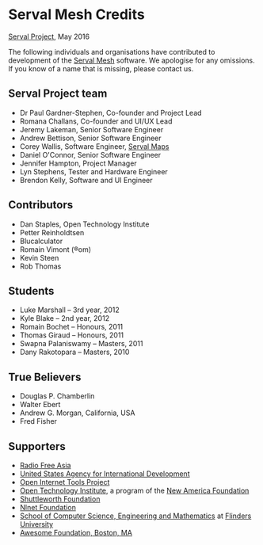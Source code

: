 Serval Mesh Credits
===================
[Serval Project][], May 2016

The following individuals and organisations have contributed to development of
the [Serval Mesh][] software.  We apologise for any omissions.  If you know of
a name that is missing, please contact us.

Serval Project team
-------------------
 * Dr Paul Gardner-Stephen, Co-founder and Project Lead
 * Romana Challans, Co-founder and UI/UX Lead
 * Jeremy Lakeman, Senior Software Engineer
 * Andrew Bettison, Senior Software Engineer
 * Corey Wallis, Software Engineer, [Serval Maps][]
 * Daniel O'Connor, Senior Software Engineer
 * Jennifer Hampton, Project Manager
 * Lyn Stephens, Tester and Hardware Engineer
 * Brendon Kelly, Software and UI Engineer

Contributors
------------
 * Dan Staples, Open Technology Institute
 * Petter Reinholdtsen
 * Blucalculator
 * Romain Vimont (®om)
 * Kevin Steen
 * Rob Thomas

Students
--------
 * Luke Marshall – 3rd year, 2012
 * Kyle Blake – 2nd year, 2012
 * Romain Bochet – Honours, 2011
 * Thomas Giraud – Honours, 2011
 * Swapna Palaniswamy – Masters, 2011
 * Dany Rakotopara – Masters, 2010

True Believers
--------------
 * Douglas P. Chamberlin
 * Walter Ebert
 * Andrew G. Morgan, California, USA
 * Fred Fisher

Supporters
----------
 * [Radio Free Asia][RFA]
 * [United States Agency for International Development][USAID]
 * [Open Internet Tools Project][OpenITP]
 * [Open Technology Institute][OTI], a program of the [New America
   Foundation][NAF]
 * [Shuttleworth Foundation][]
 * [Nlnet Foundation][]
 * [School of Computer Science, Engineering and Mathematics][CSEM] at [Flinders
   University][]
 * [Awesome Foundation, Boston, MA][]


[Serval Project]: http://www.servalproject.org/
[Serval Mesh]: https://play.google.com/store/apps/details?id=org.servalproject
[Serval Maps]: http://developer.servalproject.org/dokuwiki/doku.php?id=content:servalmaps:main_page
[OpenITP]: https://openitp.org/
[NAF]: http://www.newamerica.net/
[OTI]: http://oti.newamerica.net/
[Shuttleworth Foundation]: http://www.shuttleworthfoundation.org/
[Nlnet Foundation]: http://www.nlnet.nl/
[USAID]: http://www.usaid.gov/
[RFA]: http://www.rfa.org/
[CSEM]: http://www.flinders.edu.au/science_engineering/csem/
[Flinders University]: http://www.flinders.edu.au/
[Awesome Foundation, Boston, MA]: http://www.awesomefoundation.org/en/chapters/boston
